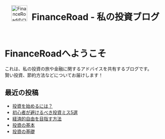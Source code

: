 <link rel="stylesheet" href="style.css">

<header>
    <img src="logo.png" alt="FinanceRoadのロゴ" style="height: 50px; vertical-align: middle; margin-right: 10px;">
    <h1 style="display: inline-block; vertical-align: middle;">FinanceRoad - 私の投資ブログ</h1>
</header>

# FinanceRoadへようこそ

これは、私の投資の旅や金融に関するアドバイスを共有するブログです。  
賢い投資、節約方法などについてお届けします！

## 最近の投稿
- [投資を始めるには？](2025-01-23-how-to-start-investing.md)
- [初心者が避けるべき投資ミス5選](posts/2025-01-23-初心者が避けるべき投資ミス.md)
- [経済的自由を目指す方法](posts/2025-01-23-経済的自由を目指す方法.md)
- [投資の基本](2025-01-23-投資の基本.md)
- [投資の基礎](posts/2025-01-23-kabushiki-toushi-no-kiso.md)
